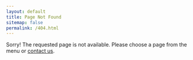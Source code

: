 ```yaml
---
layout: default
title: Page Not Found
sitemap: false
permalink: /404.html
---
```


Sorry! The requested page is not available. Please choose a page from the menu or [contact us](/contact).